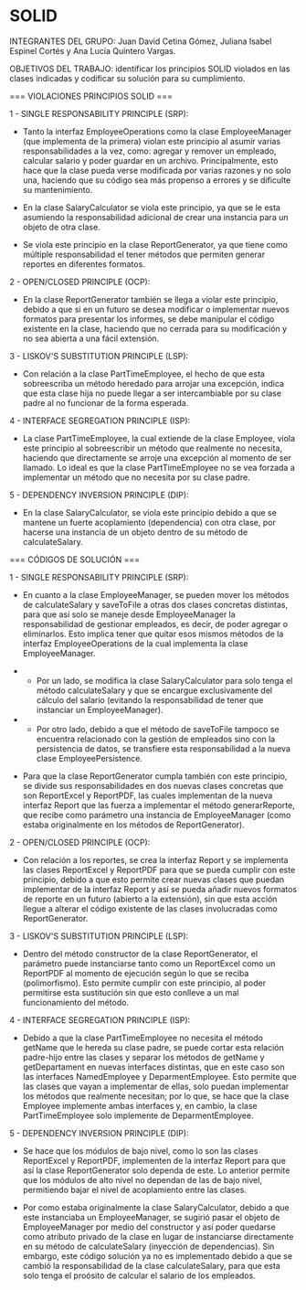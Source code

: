 # SOLID

INTEGRANTES DEL GRUPO: Juan David Cetina Gómez, Juliana Isabel Espinel Cortés y Ana Lucía Quintero Vargas.

OBJETIVOS DEL TRABAJO: identificar los principios SOLID violados en las clases indicadas y codificar su solución para su cumplimiento.


=== VIOLACIONES PRINCIPIOS SOLID ===


1 - SINGLE RESPONSABILITY PRINCIPLE (SRP):

+ Tanto la interfaz EmployeeOperations como la clase EmployeeManager (que implementa de la primera) violan este principio al asumir varias responsabilidades a la vez, como: agregar y remover un empleado, calcular salario y poder guardar en un archivo. Principalmente, esto hace que la clase pueda verse modificada por varias razones y no solo una, haciendo que su código sea más propenso a errores y se dificulte su mantenimiento.

+ En la clase SalaryCalculator se viola este principio, ya que se le esta asumiendo la responsabilidad adicional de crear una instancia para un objeto de otra clase.

+ Se viola este principio en la clase ReportGenerator, ya que tiene como múltiple responsabilidad el tener métodos que permiten generar reportes en diferentes formatos. 

2 - OPEN/CLOSED PRINCIPLE (OCP):

+ En la clase ReportGenerator también se llega a violar este principio, debido a que si en un futuro se desea modificar o implementar nuevos formatos para presentar los informes, se debe manipular el código existente en la clase, haciendo que no cerrada para su modificación y no sea abierta a una fácil extensión.

3 - LISKOV'S SUBSTITUTION PRINCIPLE (LSP):

+ Con relación a la clase PartTimeEmployee, el hecho de que esta sobreescriba un método heredado para arrojar una excepción, indica que esta clase hija no puede llegar a ser intercambiable por su clase padre al no funcionar de la forma esperada.

4 - INTERFACE SEGREGATION PRINCIPLE (ISP):

+ La clase PartTimeEmployee, la cual extiende de la clase Employee, viola este principio al sobreescribir un método que realmente no necesita, haciendo que directamente se arroje una excepción al momento de ser llamado. Lo ideal es que la clase PartTimeEmployee no se vea forzada a implementar un método que no necesita por su clase padre.

5 - DEPENDENCY INVERSION PRINCIPLE (DIP):

+ En la clase SalaryCalculator, se viola este principio debido a que se mantene un fuerte acoplamiento (dependencia) con otra clase, por hacerse una instancia de un objeto dentro de su método de calculateSalary.


=== CÓDIGOS DE SOLUCIÓN ===


1 - SINGLE RESPONSABILITY PRINCIPLE (SRP):

+ En cuanto a la clase EmployeeManager, se pueden mover los métodos de calculateSalary y saveToFile a otras dos clases concretas distintas, para que así solo se maneje desde EmployeeManager la responsabilidad de gestionar empleados, es decir, de poder agregar o eliminarlos. Esto implica tener que quitar esos mismos métodos de la interfaz EmployeeOperations de la cual implementa la clase EmployeeManager.

+ + Por un lado, se modifica la clase SalaryCalculator para solo tenga el método calculateSalary y que se encargue exclusivamente del cálculo del salario (evitando la responsabilidad de tener que instanciar un EmployeeManager). 

+ + Por otro lado, debido a que el método de saveToFile tampoco se encuentra relacionado con la gestión de empleados sino con la persistencia de datos, se transfiere esta responsabilidad a la nueva clase EmployeePersistence.

+ Para que la clase ReportGenerator cumpla también con este principio, se divide sus responsabilidades en dos nuevas clases concretas que son ReportExcel y ReportPDF, las cuales implementan de la nueva interfaz Report que las fuerza a implementar el método generarReporte, que recibe como parámetro una instancia de EmployeeManager (como estaba originalmente en los métodos de ReportGenerator).

2 - OPEN/CLOSED PRINCIPLE (OCP):

+ Con relación a los reportes, se crea la interfaz Report y se implementa las clases ReportExcel y ReportPDF para que se pueda cumplir con este principio, debido a que esto permite crear nuevas clases que puedan implementar de la interfaz Report y así se pueda añadir nuevos formatos de reporte en un futuro (abierto a la extensión), sin que esta acción llegue a alterar el código existente de las clases involucradas como ReportGenerator.
  
3 - LISKOV'S SUBSTITUTION PRINCIPLE (LSP):

+ Dentro del método constructor de la clase ReportGenerator, el parámetro puede instanciarse tanto como un ReportExcel como un ReportPDF al momento de ejecución según lo que se reciba (polimorfismo). Esto permite cumplir con este principio, al poder permitirse esta sustitución sin que esto conlleve a un mal funcionamiento del método.

4 - INTERFACE SEGREGATION PRINCIPLE (ISP):

+ Debido a que la clase PartTimeEmployee no necesita el método getName que le hereda su clase padre, se puede cortar esta relación padre-hijo entre las clases y separar los métodos de getName y getDepartament en nuevas interfaces distintas, que en este caso son las interfaces NamedEmployee y DeparmentEmployee. Esto permite que las clases que vayan a implementar de ellas, solo puedan implementar los métodos que realmente necesitan; por lo que, se hace que la clase Employee implemente ambas interfaces y, en cambio, la clase PartTimeEmployee solo implemente de DeparmentEmployee.

5 - DEPENDENCY INVERSION PRINCIPLE (DIP):

+ Se hace que los módulos de bajo nivel, como lo son las clases ReportExcel y ReportPDF, implementen de la interfaz Report para que así la clase ReportGenerator solo dependa de este. Lo anterior permite que los módulos de alto nivel no dependan de las de bajo nivel, permitiendo bajar el nivel de acoplamiento entre las clases.

+ Por como estaba originalmente la clase SalaryCalculator, debido a que este instanciaba un EmployeeManager, se sugirió pasar el objeto de EmployeeManager por medio del constructor y así poder quedarse como atributo privado de la clase en lugar de instanciarse directamente en su método de calculateSalary (inyección de dependencias). Sin embargo, este código solución ya no es implementado debido a que se cambió la responsabilidad de la clase calculateSalary, para que esta solo tenga el proósito de calcular el salario de los empleados.